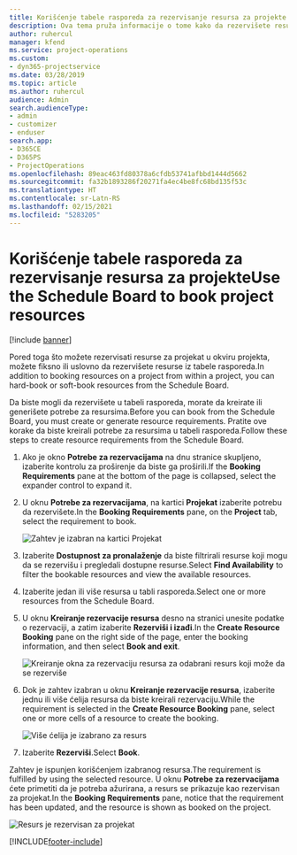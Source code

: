 ```yaml
---
title: Korišćenje tabele rasporeda za rezervisanje resursa za projekte
description: Ova tema pruža informacije o tome kako da rezervišete resurse.
author: ruhercul
manager: kfend
ms.service: project-operations
ms.custom:
- dyn365-projectservice
ms.date: 03/28/2019
ms.topic: article
ms.author: ruhercul
audience: Admin
search.audienceType:
- admin
- customizer
- enduser
search.app:
- D365CE
- D365PS
- ProjectOperations
ms.openlocfilehash: 89eac463fd80378a6cfdb53741afbbd1444d5662
ms.sourcegitcommit: fa32b1893286f20271fa4ec4be8fc68bd135f53c
ms.translationtype: HT
ms.contentlocale: sr-Latn-RS
ms.lasthandoff: 02/15/2021
ms.locfileid: "5283205"
---
```

# <a name="use-the-schedule-board-to-book-project-resources"></a><span data-ttu-id="19573-103">Korišćenje tabele rasporeda za rezervisanje resursa za projekte</span><span class="sxs-lookup"><span data-stu-id="19573-103">Use the Schedule Board to book project resources</span></span>

[!include [banner](../includes/psa-now-project-operations.md)]

<span data-ttu-id="19573-104">Pored toga što možete rezervisati resurse za projekat u okviru projekta, možete fiksno ili uslovno da rezervišete resurse iz tabele rasporeda.</span><span class="sxs-lookup"><span data-stu-id="19573-104">In addition to booking resources on a project from within a project, you can hard-book or soft-book resources from the Schedule Board.</span></span>

<span data-ttu-id="19573-105">Da biste mogli da rezervišete u tabeli rasporeda, morate da kreirate ili generišete potrebe za resursima.</span><span class="sxs-lookup"><span data-stu-id="19573-105">Before you can book from the Schedule Board, you must create or generate resource requirements.</span></span> <span data-ttu-id="19573-106">Pratite ove korake da biste kreirali potrebe za resursima u tabeli rasporeda.</span><span class="sxs-lookup"><span data-stu-id="19573-106">Follow these steps to create resource requirements from the Schedule Board.</span></span>

1. <span data-ttu-id="19573-107">Ako je okno **Potrebe za rezervacijama** na dnu stranice skupljeno, izaberite kontrolu za proširenje da biste ga proširili.</span><span class="sxs-lookup"><span data-stu-id="19573-107">If the **Booking Requirements** pane at the bottom of the page is collapsed, select the expander control to expand it.</span></span>
2. <span data-ttu-id="19573-108">U oknu **Potrebe za rezervacijama**, na kartici **Projekat** izaberite potrebu da rezervišete.</span><span class="sxs-lookup"><span data-stu-id="19573-108">In the **Booking Requirements** pane, on the **Project** tab, select the requirement to book.</span></span>

    ![Zahtev je izabran na kartici Projekat](media/Resource-Management-image73.png)

3. <span data-ttu-id="19573-110">Izaberite **Dostupnost za pronalaženje** da biste filtrirali resurse koji mogu da se rezervišu i pregledali dostupne resurse.</span><span class="sxs-lookup"><span data-stu-id="19573-110">Select **Find Availability** to filter the bookable resources and view the available resources.</span></span> 
4. <span data-ttu-id="19573-111">Izaberite jedan ili više resursa u tabli rasporeda.</span><span class="sxs-lookup"><span data-stu-id="19573-111">Select one or more resources from the Schedule Board.</span></span> 
5. <span data-ttu-id="19573-112">U oknu **Kreiranje rezervacije resursa** desno na stranici unesite podatke o rezervaciji, a zatim izaberite **Rezerviši i izađi**.</span><span class="sxs-lookup"><span data-stu-id="19573-112">In the **Create Resource Booking** pane on the right side of the page, enter the booking information, and then select **Book and exit**.</span></span>

    ![Kreiranje okna za rezervaciju resursa za odabrani resurs koji može da se rezerviše](media/Resource-Management-image74.png)

6. <span data-ttu-id="19573-114">Dok je zahtev izabran u oknu **Kreiranje rezervacije resursa**, izaberite jednu ili više ćelija resursa da biste kreirali rezervaciju.</span><span class="sxs-lookup"><span data-stu-id="19573-114">While the requirement is selected in the **Create Resource Booking** pane, select one or more cells of a resource to create the booking.</span></span>

    ![Više ćelija je izabrano za resurs](media/Resource-Management-image75.png)

7. <span data-ttu-id="19573-116">Izaberite **Rezerviši**.</span><span class="sxs-lookup"><span data-stu-id="19573-116">Select **Book**.</span></span>

<span data-ttu-id="19573-117">Zahtev je ispunjen korišćenjem izabranog resursa.</span><span class="sxs-lookup"><span data-stu-id="19573-117">The requirement is fulfilled by using the selected resource.</span></span> <span data-ttu-id="19573-118">U oknu **Potrebe za rezervacijama** ćete primetiti da je potreba ažurirana, a resurs se prikazuje kao rezervisan za projekat.</span><span class="sxs-lookup"><span data-stu-id="19573-118">In the **Booking Requirements** pane, notice that the requirement has been updated, and the resource is shown as booked on the project.</span></span>

![Resurs je rezervisan za projekat](media/Resource-Management-image76.png)


[!INCLUDE[footer-include](../includes/footer-banner.md)]